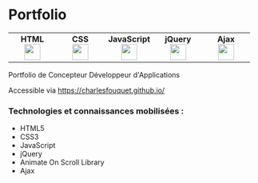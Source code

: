 # Portfolio
<table>
    <tbody>
        <tr valign="top">
            <td width="80px" align="center">
            <span><strong>HTML</strong></span><br>
            <img height="32px" src="https://cdn.jsdelivr.net/gh/devicons/devicon/icons/html5/html5-original.svg">
            </td>
            <td width="80px" align="center">
            <span><strong>CSS</strong></span><br>
            <img height="32px" src="https://cdn.jsdelivr.net/gh/devicons/devicon/icons/css3/css3-original.svg">
            </td>
            <td width="80px" align="center">
            <span><strong>JavaScript</strong></span><br>
            <img height="32px" src="https://cdn.jsdelivr.net/gh/devicons/devicon/icons/javascript/javascript-original.svg">
            </td>
            <td width="80px" align="center">
            <span><strong>jQuery</strong></span><br>
            <img height="32px" src="https://cdn.jsdelivr.net/gh/devicons/devicon/icons/jquery/jquery-original.svg">
            </td>
            <td width="80px" align="center">
            <span><strong>Ajax</strong></span><br>
            <img height="32px" src="http://claytonorobio.com/wp-content/uploads/2019/01/ajaxIcon.png">
            </td>
        </tr>
    </tbody>
</table>

Portfolio de Concepteur Développeur d'Applications

Accessible via https://charlesfouquet.github.io/

<h3>Technologies et connaissances mobilisées :</h3>

- HTML5
- CSS3
- JavaScript
- jQuery
- Animate On Scroll Library
- Ajax
